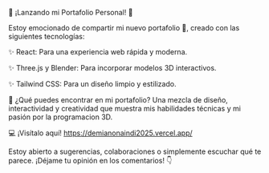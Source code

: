 🎉 ¡Lanzando mi Portafolio Personal! 🎉

Estoy emocionado de compartir mi nuevo portafolio 🚀, creado con las siguientes tecnologías:

✨ React: Para una experiencia web rápida y moderna.

✨ Three.js y Blender: Para incorporar modelos 3D interactivos.

✨ Tailwind CSS: Para un diseño limpio y estilizado.


🌟 ¿Qué puedes encontrar en mi portafolio?
Una mezcla de diseño, interactividad y creatividad que muestra mis habilidades técnicas y mi pasión por la programacion 3D. 

💻 ¡Visítalo aquí! https://demianonaindi2025.vercel.app/

Estoy abierto a sugerencias, colaboraciones o simplemente escuchar qué te parece. ¡Déjame tu opinión en los comentarios! 👇
